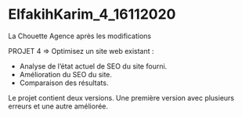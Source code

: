 # ElfakihKarim_4_16112020
La Chouette Agence après les modifications

PROJET 4 => Optimisez un site web existant : 

- Analyse de l’état actuel de SEO du site fourni.
- Amélioration du SEO du site.
- Comparaison des résultats.

Le projet contient deux versions. Une première version avec plusieurs erreurs et une autre améliorée.

